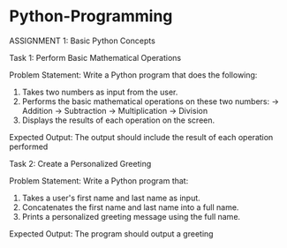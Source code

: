 # Python-Programming
ASSIGNMENT 1: Basic Python Concepts
 
Task 1: Perform Basic Mathematical Operations

Problem Statement: Write a Python program that does the following:
1.  Takes two numbers as input from the user.
2.  Performs the basic mathematical operations on these two numbers:
	  → Addition
	  → Subtraction
	  → Multiplication
  	  → Division
3.  Displays the results of each operation on the screen.

Expected Output:
The output should include the result of each operation performed
 
Task 2: Create a Personalized Greeting

Problem Statement: Write a Python program that:
1.  Takes a user's first name and last name as input.
2.  Concatenates the first name and last name into a full name.
3.  Prints a personalized greeting message using the full name.

Expected Output:
The program should output a greeting 
